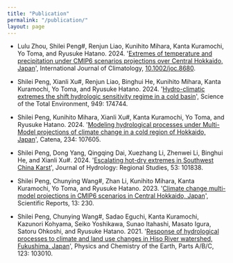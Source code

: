 ```yaml
---
title: "Publication"
permalink: "/publication/"
layout: page
---
```


- Lulu Zhou, Shilei Peng#, Renjun Liao, Kunihito Mihara, Kanta Kuramochi, Yo Toma, and Ryusuke Hatano. 2024. '[Extremes of temperature and precipitation under CMIP6 scenarios projections over Central Hokkaido, Japan](https://rmets.onlinelibrary.wiley.com/doi/10.1002/joc.8680)', International Journal of Climatology, [10.1002/joc.8680](https://doi.org/10.1002/joc.8680).
  
- Shilei Peng, Xianli Xu#, Renjun Liao, Binghui He, Kunihito Mihara, Kanta Kuramochi, Yo Toma, and Ryusuke Hatano. 2024. '[Hydro-climatic extremes the shift hydrologic sensitivity regime in a cold basin](https://www.sciencedirect.com/science/article/pii/S0048969724048939)', Science of the Total Environment, 949: 174744.

- Shilei Peng, Kunihito Mihara, Xianli Xu#, Kanta Kuramochi, Yo Toma, and Ryusuke Hatano. 2024. '[Modeling hydrological processes under Multi-Model projections of climate change in a cold region of Hokkaido, Japan](https://www.sciencedirect.com/science/article/pii/S0341816223006963)', Catena, 234: 107605.

- Shilei Peng, Dong Yang, Qingqing Dai, Xuezhang Li, Zhenwei Li, Binghui He, and Xianli Xu#. 2024. '[Escalating hot-dry extremes in Southwest China Karst](https://www.sciencedirect.com/science/article/pii/S2214581824001861)', Journal of Hydrology: Regional Studies, 53: 101838.

- Shilei Peng, Chunying Wang#, Zhan Li, Kunihito Mihara, Kanta Kuramochi, Yo Toma, and Ryusuke Hatano. 2023. '[Climate change multi-model projections in CMIP6 scenarios in Central Hokkaido, Japan](https://www.nature.com/articles/s41598-022-27357-7#citeas)', Scientific Reports, 13: 230.

- Shilei Peng, Chunying Wang#, Sadao Eguchi, Kanta Kuramochi, Kazunori Kohyama, Seiko Yoshikawa, Sunao Itahashi, Masato Igura, Satoru Ohkoshi, and Ryusuke Hatano. 2021. '[Response of hydrological processes to climate and land use changes in Hiso River watershed, Fukushima, Japan](https://www.sciencedirect.com/science/article/pii/S1474706521000437)', Physics and Chemistry of the Earth, Parts A/B/C, 123: 103010.





